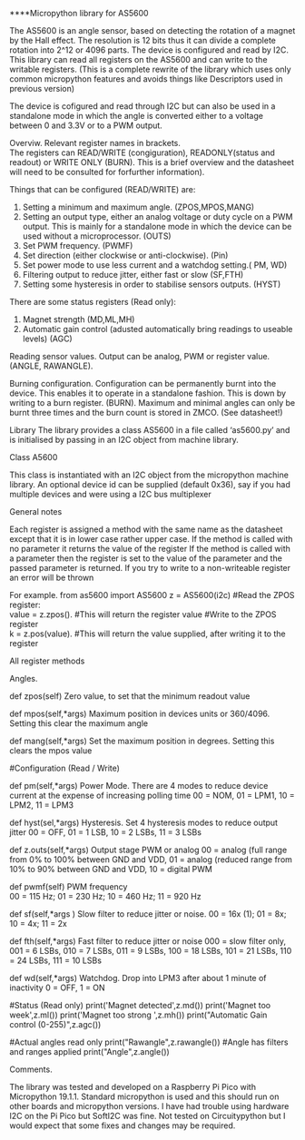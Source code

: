 ****Micropython library for AS5600

The AS5600 is an angle sensor, based on detecting  the rotation of a magnet by the Hall effect.  The resolution is 12 bits thus it can divide a complete rotation into 2^12 or 4096 parts. The device is configured and read by I2C.  This library can read all registers on the AS5600 and can write to the writable registers.  (This is a complete rewrite of the library which uses only common micropython features and avoids things like Descriptors used in previous version)

The device is  cofigured and read through I2C but can also be used in a standalone mode in 
which the angle is converted either to a voltage between 0 and 3.3V or to a PWM output.  

Overviw.
Relevant register names in brackets.  
The registers can READ/WRITE (congiguration), READONLY(status and readout) or WRITE ONLY (BURN). 
This is a brief overview and the datasheet will need to be consulted for forfurther information).

Things that can be configured (READ/WRITE) are:  
1.  Setting a minimum and maximum angle. (ZPOS,MPOS,MANG)
2.  Setting an output type, either an analog voltage or duty cycle on a PWM output.  This is mainly for a standalone mode in which the device can be used without a microprocessor. (OUTS)
4.  Set PWM frequency. (PWMF)
3.  Set direction (either clockwise or anti-clockwise). (Pin)
4.  Set power mode to use less current and a watchdog setting.( PM, WD)
5.  Filtering output to reduce jitter, either fast or slow (SF,FTH)
6.  Setting some hysteresis in order to stabilise sensors outputs. (HYST)

There are some status registers (Read only):
1.  Magnet strength (MD,ML,MH)
2.  Automatic gain control (adusted automatically bring readings to useable levels) (AGC)

Reading sensor values.
Output can be analog, PWM or register value.  (ANGLE, RAWANGLE).

Burning configuration.
Configuration can be permanently burnt into the device.  This enables it to operate in a standalone fashion.
This is down by writing to a burn register. (BURN).
Maximum and minimal angles can only be burnt three times and the burn count is stored in ZMCO.  (See datasheet!)  

Library
The library provides a class AS5600 in a file called ‘as5600.py’ and is initialised by passing in an I2C object from machine library.   

Class A5600

This class is instantiated with an I2C object from the micropython machine library.
An optional device id can be supplied (default 0x36),  say if you had multiple devices and were using a I2C bus multiplexer 

General notes

Each register is assigned a method with the same name as  the datasheet  except that it is in lower case rather upper case.
If the method is called with no parameter it returns the value of the register
If the method is called with a parameter then the register is set to the value of the parameter and the passed parameter is returned.
If you try to write to a non-writeable register an error will be thrown


For example.
from as5600 import AS5600
z = AS5600(i2c)
#Read the ZPOS register:  
value = z.zpos(). #This will return the register value
#Write to the ZPOS register  
k = z.pos(value).  #This will return the value supplied, after writing it to the register

All register methods

Angles.

def zpos(self)
    Zero value, to set that the minimum readout  value
    
def mpos(self,*args)
    Maximum position in devices units or 360/4096.  Setting this clear the maximum angle

def mang(self,*args)
    Set the maximum position in degrees.  Setting this clears the mpos value

#Configuration (Read / Write)

def pm(self,*args)
    Power Mode.  There are 4 modes to reduce device current at the expense of increasing polling time
    00 = NOM, 
    01 = LPM1, 
    10 = LPM2, 
    11 = LPM3
    
def hyst(sel,*args)
    Hysteresis.  Set 4 hysteresis modes to reduce output jitter
    00 = OFF,
    01 = 1 LSB, 
    10 = 2 LSBs, 
    11 = 3 LSBs
    
def z.outs(self,*args)
    Output stage PWM or analog
    00 = analog (full range from 0% to 100% between GND and VDD,
    01 = analog (reduced range from 10% to 90% between GND and VDD, 
    10 = digital PWM

def pwmf(self)
    PWM frequency   
    00 = 115 Hz; 
    01 = 230 Hz; 
    10 = 460 Hz; 
    11 = 920 Hz

def sf(self,*args )
    Slow filter to reduce jitter or noise.
     00 = 16x (1); 
     01 = 8x; 
     10 = 4x; 
     11 = 2x

def fth(self,*args)
    Fast filter to reduce jitter or noise
    000 = slow filter only, 
    001 = 6 LSBs, 
    010 = 7 LSBs,
    011 = 9 LSBs,
    100 = 18 LSBs, 
    101 = 21 LSBs, 
    110 = 24 LSBs, 
    111 = 10 LSBs

def wd(self,*args)
    Watchdog.  Drop into LPM3 after about 1 minute of inactivity
    0 = OFF, 
    1 = ON         



#Status (Read only)
print('Magnet detected',z.md())
print('Magnet too week',z.ml())
print('Magnet too strong ',z.mh())
print("Automatic Gain control (0-255)",z.agc())

#Actual angles read only
print("Rawangle",z.rawangle())
#Angle has filters and ranges applied
print("Angle",z.angle())

Comments.

The library was tested and developed on a Raspberry Pi Pico with Micropython 19.1.1.
Standard micropython is used and this should run on other boards and micropython versions.
I have had trouble using hardware I2C on the Pi Pico but SoftI2C was fine.
Not tested on Circuitypython but I would expect that some fixes and changes may be required. 



